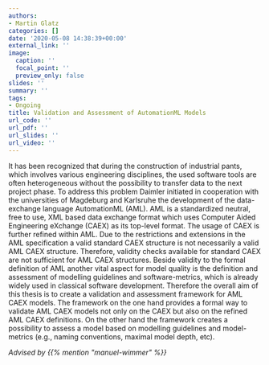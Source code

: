 ```yaml
---
authors:
- Martin Glatz
categories: []
date: '2020-05-08 14:38:39+00:00'
external_link: ''
image:
  caption: ''
  focal_point: ''
  preview_only: false
slides: ''
summary: ''
tags:
- Ongoing
title: Validation and Assessment of AutomationML Models
url_code: ''
url_pdf: ''
url_slides: ''
url_video: ''
---
```


It has been recognized that during the construction of industrial pants, which involves various engineering disciplines, the used software tools are often heterogeneous without the possibility to transfer data to the next project phase. To address this problem Daimler initiated in cooperation with the universities of Magdeburg and Karlsruhe the development of the data-exchange language AutomationML (AML). AML is a standardized neutral, free to use, XML based data exchange format which uses Computer Aided Engineering eXchange (CAEX) as its top-level format. The usage of CAEX is further refined within AML. Due to the restrictions and extensions in the AML specification a valid standard CAEX structure is not necessarily a valid AML CAEX structure. Therefore, validity checks available for standard CAEX are not sufficient for AML CAEX structures. Beside validity to the formal definition of AML another vital aspect for model quality is the definition and assessment of modelling guidelines and software-metrics, which is already widely used in classical software development. Therefore the overall aim of this thesis is to create a validation and assessment framework for AML CAEX models. The framework on the one hand provides a formal way to validate AML CAEX models not only on the CAEX but also on the refined AML CAEX definitions. On the other hand the framework creates a possibility to assess a model based on modelling guidelines and model-metrics (e.g., naming conventions, maximal model depth, etc).

*Advised by {{% mention "manuel-wimmer" %}}*